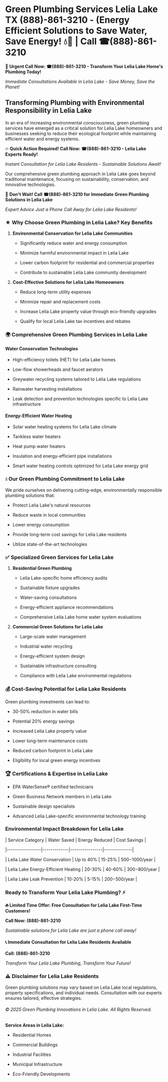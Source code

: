 # Green Plumbing Services Lelia Lake TX (888)-861-3210 - (Energy Efficient Solutions to Save Water, Save Energy! 💧🌿 | Call ☎(888)-861-3210

🚨 **Urgent Call Now: ☎(888)-861-3210 - Transform Your Lelia Lake Home's Plumbing Today!**
*Immediate Consultations Available in Lelia Lake - Save Money, Save the Planet!*

## Transforming Plumbing with Environmental Responsibility in Lelia Lake

In an era of increasing environmental consciousness, green plumbing services have emerged as a critical solution for Lelia Lake homeowners and businesses seeking to reduce their ecological footprint while maintaining efficient water and energy systems. 

🔥 **Quick Action Required! Call Now: ☎(888)-861-3210 - Lelia Lake Experts Ready!**
*Instant Consultation for Lelia Lake Residents - Sustainable Solutions Await!*

Our comprehensive green plumbing approach in Lelia Lake goes beyond traditional maintenance, focusing on sustainability, conservation, and innovative technologies.

🚨 **Don't Wait! Call ☎(888)-861-3210 for Immediate Green Plumbing Solutions in Lelia Lake**
*Expert Advice Just a Phone Call Away for Lelia Lake Residents!*

### ★ Why Choose Green Plumbing in Lelia Lake? Key Benefits

1. **Environmental Conservation for Lelia Lake Communities** 
   - Significantly reduce water and energy consumption
   - Minimize harmful environmental impact in Lelia Lake
   - Lower carbon footprint for residential and commercial properties
   - Contribute to sustainable Lelia Lake community development

2. **Cost-Effective Solutions for Lelia Lake Homeowners** 
   - Reduce long-term utility expenses
   - Minimize repair and replacement costs
   - Increase Lelia Lake property value through eco-friendly upgrades
   - Qualify for local Lelia Lake tax incentives and rebates

### 🌍 Comprehensive Green Plumbing Services in Lelia Lake

#### Water Conservation Technologies
- High-efficiency toilets (HET) for Lelia Lake homes
- Low-flow showerheads and faucet aerators
- Greywater recycling systems tailored to Lelia Lake regulations
- Rainwater harvesting installations
- Leak detection and prevention technologies specific to Lelia Lake infrastructure

#### Energy-Efficient Water Heating
- Solar water heating systems for Lelia Lake climate
- Tankless water heaters
- Heat pump water heaters
- Insulation and energy-efficient pipe installations
- Smart water heating controls optimized for Lelia Lake energy grid

### 💧 Our Green Plumbing Commitment to Lelia Lake

We pride ourselves on delivering cutting-edge, environmentally responsible plumbing solutions that:
- Protect Lelia Lake's natural resources
- Reduce waste in local communities
- Lower energy consumption
- Provide long-term cost savings for Lelia Lake residents
- Utilize state-of-the-art technologies

### ✅ Specialized Green Services for Lelia Lake

1. **Residential Green Plumbing**
   - Lelia Lake-specific home efficiency audits
   - Sustainable fixture upgrades
   - Water-saving consultations
   - Energy-efficient appliance recommendations
   - Comprehensive Lelia Lake home water system evaluations

2. **Commercial Green Solutions for Lelia Lake**
   - Large-scale water management
   - Industrial water recycling
   - Energy-efficient system design
   - Sustainable infrastructure consulting
   - Compliance with Lelia Lake environmental regulations

### 💰 Cost-Saving Potential for Lelia Lake Residents

Green plumbing investments can lead to:
- 30-50% reduction in water bills
- Potential 20% energy savings
- Increased Lelia Lake property value
- Lower long-term maintenance costs
- Reduced carbon footprint in Lelia Lake
- Eligibility for local green energy incentives

### 🏆 Certifications & Expertise in Lelia Lake

- EPA WaterSense® certified technicians
- Green Business Network members in Lelia Lake
- Sustainable design specialists
- Advanced Lelia Lake-specific environmental technology training

### Environmental Impact Breakdown for Lelia Lake

| Service Category | Water Saved | Energy Reduced | Cost Savings |
|-----------------|-------------|----------------|--------------|
| Lelia Lake Water Conservation | Up to 40% | 15-25% | $500-$1000/year |
| Lelia Lake Energy-Efficient Heating | 20-30% | 40-60% | $300-$800/year |
| Lelia Lake Leak Prevention | 10-20% | 5-15% | $200-$500/year |

### Ready to Transform Your Lelia Lake Plumbing? ⚡

**🔥 Limited Time Offer: Free Consultation for Lelia Lake First-Time Customers!**

**Call Now: (888)-861-3210**
*Sustainable solutions for Lelia Lake are just a phone call away!*

#### 📞 Immediate Consultation for Lelia Lake Residents Available

**Call: (888)-861-3210**
*Transform Your Lelia Lake Plumbing, Transform Your Future!*

### ⚠️ Disclaimer for Lelia Lake Residents

Green plumbing solutions may vary based on Lelia Lake local regulations, property specifications, and individual needs. Consultation with our experts ensures tailored, effective strategies.

###### © 2025 Green Plumbing Innovations in Lelia Lake. All Rights Reserved.

**Service Areas in Lelia Lake:** 
- Residential Homes
- Commercial Buildings
- Industrial Facilities
- Municipal Infrastructure
- Eco-Friendly Developments